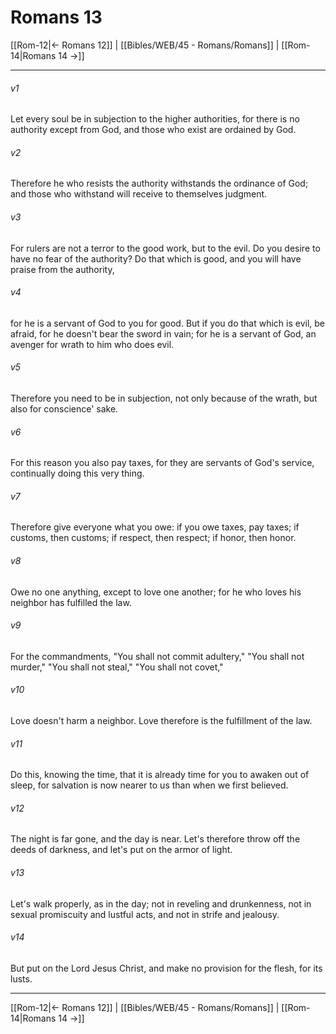 # Romans 13

[[Rom-12|← Romans 12]] | [[Bibles/WEB/45 - Romans/Romans]] | [[Rom-14|Romans 14 →]]
***



###### v1 
Let every soul be in subjection to the higher authorities, for there is no authority except from God, and those who exist are ordained by God. 

###### v2 
Therefore he who resists the authority withstands the ordinance of God; and those who withstand will receive to themselves judgment. 

###### v3 
For rulers are not a terror to the good work, but to the evil. Do you desire to have no fear of the authority? Do that which is good, and you will have praise from the authority, 

###### v4 
for he is a servant of God to you for good. But if you do that which is evil, be afraid, for he doesn't bear the sword in vain; for he is a servant of God, an avenger for wrath to him who does evil. 

###### v5 
Therefore you need to be in subjection, not only because of the wrath, but also for conscience' sake. 

###### v6 
For this reason you also pay taxes, for they are servants of God's service, continually doing this very thing. 

###### v7 
Therefore give everyone what you owe: if you owe taxes, pay taxes; if customs, then customs; if respect, then respect; if honor, then honor. 

###### v8 
Owe no one anything, except to love one another; for he who loves his neighbor has fulfilled the law. 

###### v9 
For the commandments, "You shall not commit adultery," "You shall not murder," "You shall not steal," "You shall not covet,"  

###### v10 
Love doesn't harm a neighbor. Love therefore is the fulfillment of the law. 

###### v11 
Do this, knowing the time, that it is already time for you to awaken out of sleep, for salvation is now nearer to us than when we first believed. 

###### v12 
The night is far gone, and the day is near. Let's therefore throw off the deeds of darkness, and let's put on the armor of light. 

###### v13 
Let's walk properly, as in the day; not in reveling and drunkenness, not in sexual promiscuity and lustful acts, and not in strife and jealousy. 

###### v14 
But put on the Lord Jesus Christ, and make no provision for the flesh, for its lusts.

***
[[Rom-12|← Romans 12]] | [[Bibles/WEB/45 - Romans/Romans]] | [[Rom-14|Romans 14 →]]
